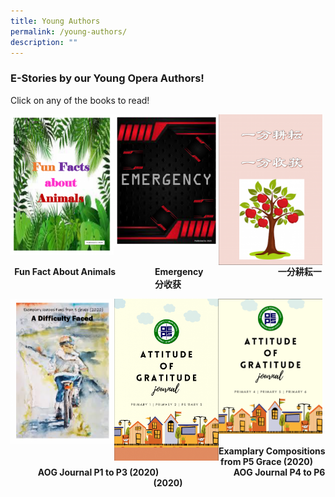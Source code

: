 ```yaml
---
title: Young Authors
permalink: /young-authors/
description: ""
---
```

<h3>E-Stories by our Young Opera Authors!</h3>
<p>Click on any of the books to read!</p>

<a href="https://www.flipsnack.com/operaestatepri/fun-facts-about-animals/full-view.html"><img style="width: 33%;" src="/images/ya9.png" align = "left" /></a>
<a href="https://www.flipsnack.com/operaestatepri/emergency/full-view.html"><img style="width: 33%;" src="/images/ya10.png" align = "left" /></a>
<a href="https://www.flipsnack.com/operaestatepri/-/full-view.html"><img style="width: 33%;" src="/images/ya11.png" align = "left" /></a>
<p style="text-align: center;"><strong>Fun Fact About Animals&nbsp;&nbsp; &nbsp;&nbsp; &nbsp;&nbsp; &nbsp;&nbsp; &nbsp;&nbsp; &nbsp;&nbsp; &nbsp;Emergency&nbsp; &nbsp;&nbsp; &nbsp;&nbsp; &nbsp;&nbsp; &nbsp;&nbsp; &nbsp;&nbsp; &nbsp;&nbsp; &nbsp;&nbsp; &nbsp;&nbsp; &nbsp;&nbsp; &nbsp;&nbsp; &nbsp;&nbsp; &nbsp;一分耕耘一分收获</strong></p>
<a href="https://www.flipsnack.com/operaestatepri/5g-ebook-2020/full-view.html"><img style="width: 33%;" src="/images/ya12.png" align = "left" /></a>
<a href="https://www.flipsnack.com/operaestatepri/oeps-aog-journal_p1-to-p3/full-view.html"><img style="width: 33%;" src="/images/ya13.png" align = "left" /></a>
<a href="https://www.flipsnack.com/operaestatepri/aog-journal-v2-upper-pri/full-view.html"><img style="width: 33%;" src="/images/ya14.png" align = "left" /></a>
<br><br><br><br><br><br><br><br><br><br><br><br><br><p style="text-align: center;"><strong>Examplary Compositions from P5 Grace (2020)&nbsp;&nbsp; &nbsp;&nbsp; &nbsp;&nbsp; &nbsp;&nbsp; &nbsp;&nbsp; &nbsp;&nbsp; &nbsp;AOG Journal P1 to P3 (2020)&nbsp; &nbsp;&nbsp; &nbsp;&nbsp; &nbsp;&nbsp; &nbsp;&nbsp; &nbsp;&nbsp; &nbsp;&nbsp; &nbsp;&nbsp; &nbsp;&nbsp; &nbsp;&nbsp; &nbsp;&nbsp; &nbsp;&nbsp; &nbsp;AOG Journal P4 to P6 (2020)</strong></p>